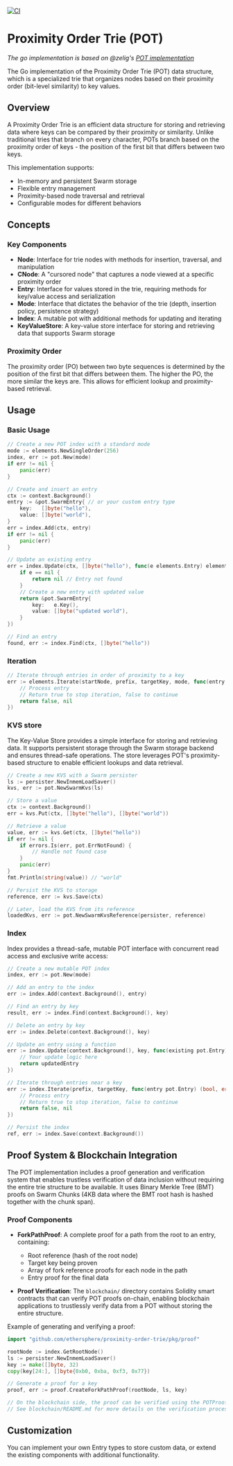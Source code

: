 [![CI](https://github.com/ethersphere/proximity-order-trie/actions/workflows/ci.yml/badge.svg)](https://github.com/ethersphere/proximity-order-trie/actions/workflows/ci.yml)

# Proximity Order Trie (POT)

_The go implementation is based on @zelig's [POT implementation](https://github.com/ethersphere/bee/tree/pottery)_

The Go implementation of the Proximity Order Trie (POT) data structure, which is a specialized trie that organizes nodes based on their proximity order (bit-level similarity) to key values.

## Overview

A Proximity Order Trie is an efficient data structure for storing and retrieving data where keys can be compared by their proximity or similarity. Unlike traditional tries that branch on every character, POTs branch based on the proximity order of keys - the position of the first bit that differs between two keys.

This implementation supports:
- In-memory and persistent Swarm storage
- Flexible entry management
- Proximity-based node traversal and retrieval
- Configurable modes for different behaviors

## Concepts

### Key Components

- **Node**: Interface for trie nodes with methods for insertion, traversal, and manipulation
- **CNode**: A "cursored node" that captures a node viewed at a specific proximity order
- **Entry**: Interface for values stored in the trie, requiring methods for key/value access and serialization
- **Mode**: Interface that dictates the behavior of the trie (depth, insertion policy, persistence strategy)
- **Index**: A mutable pot with additional methods for updating and iterating
- **KeyValueStore**: A key-value store interface for storing and retrieving data that supports Swarm storage

### Proximity Order

The proximity order (PO) between two byte sequences is determined by the position of the first bit that differs between them. The higher the PO, the more similar the keys are. This allows for efficient lookup and proximity-based retrieval.

## Usage

### Basic Usage

```go
// Create a new POT index with a standard mode
mode := elements.NewSingleOrder(256)
index, err := pot.New(mode)
if err != nil {
    panic(err)
}

// Create and insert an entry
ctx := context.Background()
entry := &pot.SwarmEntry{ // or your custom entry type
    key:   []byte("hello"),
    value: []byte("world"),
}
err = index.Add(ctx, entry)
if err != nil {
    panic(err)
}

// Update an existing entry
err = index.Update(ctx, []byte("hello"), func(e elements.Entry) elements.Entry {
    if e == nil {
        return nil // Entry not found
    }
    // Create a new entry with updated value
    return &pot.SwarmEntry{
        key:   e.Key(),
        value: []byte("updated world"),
    }
})

// Find an entry
found, err := index.Find(ctx, []byte("hello"))

```

### Iteration

```go
// Iterate through entries in order of proximity to a key
err := elements.Iterate(startNode, prefix, targetKey, mode, func(entry pot.Entry) (bool, error) {
    // Process entry
    // Return true to stop iteration, false to continue
    return false, nil
})
```

### KVS store

The Key-Value Store provides a simple interface for storing and retrieving data. It supports persistent storage through the Swarm storage backend and ensures thread-safe operations. The store leverages POT's proximity-based structure to enable efficient lookups and data retrieval.

```go
// Create a new KVS with a Swarm persister
ls := persister.NewInmemLoadSaver()
kvs, err := pot.NewSwarmKvs(ls)

// Store a value
ctx := context.Background()
err = kvs.Put(ctx, []byte("hello"), []byte("world"))

// Retrieve a value
value, err := kvs.Get(ctx, []byte("hello"))
if err != nil {
    if errors.Is(err, pot.ErrNotFound) {
        // Handle not found case
    }
    panic(err)
}
fmt.Println(string(value)) // "world"

// Persist the KVS to storage
reference, err := kvs.Save(ctx)

// Later, load the KVS from its reference
loadedKvs, err := pot.NewSwarmKvsReference(persister, reference)
```

### Index

Index provides a thread-safe, mutable POT interface with concurrent read access and exclusive write access:

```go
// Create a new mutable POT index
index, err := pot.New(mode)

// Add an entry to the index
err := index.Add(context.Background(), entry)

// Find an entry by key
result, err := index.Find(context.Background(), key)

// Delete an entry by key
err := index.Delete(context.Background(), key)

// Update an entry using a function
err := index.Update(context.Background(), key, func(existing pot.Entry) pot.Entry {
    // Your update logic here
    return updatedEntry
})

// Iterate through entries near a key
err := index.Iterate(prefix, targetKey, func(entry pot.Entry) (bool, error) {
    // Process entry
    // Return true to stop iteration, false to continue
    return false, nil
})

// Persist the index
ref, err := index.Save(context.Background())
```

## Proof System & Blockchain Integration

The POT implementation includes a proof generation and verification system that enables trustless verification of data inclusion without requiring the entire trie structure to be available. It uses Binary Merkle Tree (BMT) proofs on Swarm Chunks (4KB data where the BMT root hash is hashed together with the chunk span).

### Proof Components

- **ForkPathProof**: A complete proof for a path from the root to an entry, containing:
  - Root reference (hash of the root node)
  - Target key being proven
  - Array of fork reference proofs for each node in the path
  - Entry proof for the final data

- **Proof Verification**: The `blockchain/` directory contains Solidity smart contracts that can verify POT proofs on-chain, enabling blockchain applications to trustlessly verify data from a POT without storing the entire structure.

Example of generating and verifying a proof:

```go
import "github.com/ethersphere/proximity-order-trie/pkg/proof"

rootNode := index.GetRootNode()
ls := persister.NewInmemLoadSaver()
key := make([]byte, 32)
copy(key[24:], []byte{0xb0, 0xba, 0xf3, 0x77})

// Generate a proof for a key
proof, err := proof.CreateForkPathProof(rootNode, ls, key)

// On the blockchain side, the proof can be verified using the POTProofVerifier contract
// See blockchain/README.md for more details on the verification process
```

## Customization

You can implement your own Entry types to store custom data, or extend the existing components with additional functionality.
